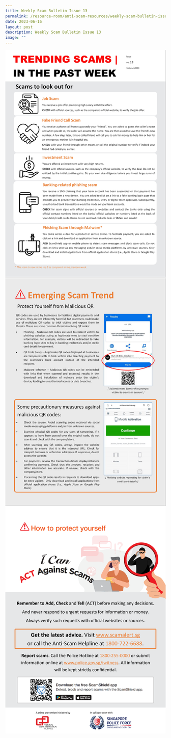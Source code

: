 ```yaml
---
title: Weekly Scam Bulletin Issue 13
permalink: /resource-room/anti-scam-resources/weekly-scam-bulletin-issue-13/
date: 2023-06-16
layout: post
description: Weekly Scam Bulletin Issue 13
image: ""
---
```

![Weekly Bulletin Issue 13 - Scams to look out for](/images/SPEO%20Weekly%20Bulletin/wsb-13-01.jpg)
![Weekly Bulletin Issue 13- Scam Tactics](/images/SPEO%20Weekly%20Bulletin/wsb-13-02.jpg)
![Weekly Bulletin Issue 13 - How to protect yourself](/images/SPEO%20Weekly%20Bulletin/weekly%20scams%20bulletin%20issue%2011%20(finalised%20copy)_003.png)